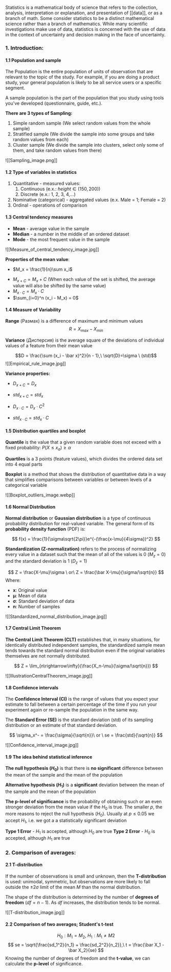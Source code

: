 Statistics is a mathematical body of science that refers to the collection, analysis, interpretation or explanation, and presentation of [[data]], or as a branch of math. Some consider statistics to be a distinct mathematical science rather than a branch of mathematics. While many scientific investigations make use of data, statistics is concerned with the use of data in the context of uncertainty and decision making in the face of uncertainty.

### 1. Introduction:
#### 1.1 Population and sample

The Population is the entire population of units of observation that are relevant to the topic of the study. For example, if you are doing a product study, your general population is likely to be all service users or a specific segment.

A sample population is the part of the population that you study using tools you've developed (questionnaire, guide, etc.).

**There are 3 types of Sampling:**
1. Simple random sample (We select random values from the whole sample)
2. Stratified sample (We divide the sample into some groups and take random values from each)
3. Cluster sample (We divide the sample into clusters, select only some of them, and take random values from there)

![[Sampling_image.png]]


#### 1.2 Type of variables in statistics

1. Quantitative - measured values:
	1. Continuous (e.x.: $height \in (150, 200)$)
	2. Discrete (e.x.: 1, 2, 3, 4,...)
2. Nominative (categorical) - aggregated values (e.x. Male = 1; Female = 2)
3. Ordinal - operations of comparison


#### 1.3 Central tendency measures

* **Mean** - average value in the sample
* **Median** - a number in the middle of an ordered dataset
* **Mode** - the most frequent value in the sample

![[Measure_of_central_tendency_image.jpg]]

**Properties of the mean value**:
- $M_x = \frac{1}{n}\sum x_i$
* $M_{x + C} = M_x + C$ (When each value of the set is shifted, the average value will also be shifted by the same value)
* $M_{x \cdot C} = M_x \cdot C$
* $\sum_{i=0}^n (x_i - M_x) = 0$


#### 1.4 Measure of Variability

**Range** (Размах) is a difference of maximum and minimum values
$$R = X_{max} - X_{min}$$

**Variance** (Дисперсия) is the average square of the deviations of individual values of a feature from their mean value

$$D = \frac{\sum (x_i - \bar x)^2}{n - 1},\ \sqrt{D}=\sigma \ (std)$$
![[Empirical_rule_image.jpg]]

**Variance properties:**
* $D_{x+C} = D_x$
* $std_{x+C} = std_x$

* $D_{x\cdot C} = D_x \cdot C^2$
* $std_{x\cdot C} = std_x \cdot C$


#### 1.5 Distribution quartiles and boxplot

**Quantile** is the value that a given random variable does not exceed with a fixed probability: $P(X \leq x_a) \geq \alpha$

**Quartiles** is a 3 points (feature values), which divides the ordered data set into 4 equal parts

**Boxplot** is a method that shows the distribution of quantitative data in a way that simplifies comparisons between variables or between levels of a categorical variable

![[Boxplot_outliers_image.webp]]

#### 1.6 Normal Distribution

**Normal distribution** or **Gaussian distribution** is a type of continuous probability distribution for real-valued variable. The general form of its **probability density function** (PDF) is:

$$
f(x) = \frac{1}{\sigma\sqrt{2\pi}}e^{-(\frac{x-\mu}{4\sigma})^2}
$$

**Standardization (Z-normalization)** refers to the process of normalizing every value in a dataset such that the mean of all of the values is 0 ($M_z = 0$) and the standard deviation is 1 ($D_z = 1$)

$$
Z = \frac{X-\mu}\sigma \ or\ Z = \frac{\bar X-\mu}{\sigma/\sqrt{n}}
$$
Where:
-  **x**: Original value
-  **μ**: Mean of data
-  **σ**: Standard deviation of data
-  **n**: Number of samples

![[Standardized_normal_distribution_image.jpg]]


#### 1.7 Central Limit Theorem

**The Central Limit Theorem (CLT)** establishes that, in many situations, for identically distributed independent samples, the standardized sample mean tends towards the standard normal distribution even if the original variables themselves are not normally distributed.

$$
Z = \lim_{n\rightarrow\infty}(\frac{X_n-\mu}{\sigma/\sqrt{n}})
$$

![[IllustrationCentralTheorem_image.jpg]]


#### 1.8 Confidence intervals

The **Confidence Interval (CI)** is the range of values that you expect your estimate to fall between a certain percentage of the time if you run your experiment again or re-sample the population in the same way.

The **Standard Error (SE)** is the standard deviation (std) of its sampling distribution or an estimate of that standard deviation.

$$
\sigma_x^- = \frac{\sigma}{\sqrt{n}}\ or \ se = \frac{std}{\sqrt{n}}
$$

![[Confidence_interval_image.jpg]]


#### 1.9 The idea behind statistical inference

**The null hypothesis ($H_0$)** is that there is **no significant** difference between the mean of the sample and the mean of the population 

**Alternative hypothesis ($H_1$)** is a **significant** deviation between the mean of the sample and the mean of the population 

**The p-level of significance** is the probability of obtaining such or an even stronger deviation from the mean value if the $H_0$ is true. The smaller $p$, the more reasons to reject the null hypothesis ($H_0)$. Usually at $p \leq 0.05$ we accept $H_1$, i.e. we got a a statistically significant deviation

**Type 1 Error** - $H_1$ is accepted, although $H_0$ are true
**Type 2 Error** - $H_0$ is accepted, although $H_1$ are true


### 2. Comparison of averages:
#### 2.1 T-distribution

If the number of observations is small and unknown, then the **T-distribution** is used: unimodal, symmetric, but observations are more likely to fall outside the $\pm 2\sigma$ limit of the mean $M$ than the normal distribution.

The shape of the distribution is determined by the number of **degrees of freedom** ($df = n-1$). As $df$ increases, the distribution tends to be normal.

![[T-distribution_image.jpg]]


#### 2.2 Comparison of two averages; Student's t-test

$$H_0: M_1 = M_2,\ H_1: M_1 \neq M2$$
$$
se = \sqrt{\frac{sd_1^2}{n_1} + \frac{sd_2^2}{n_2}},\ t = \frac{\bar X_1 - \bar X_2}{se}
$$
Knowing the number of degrees of freedom and the **t-value**, we can calculate the **p-level** of significance.